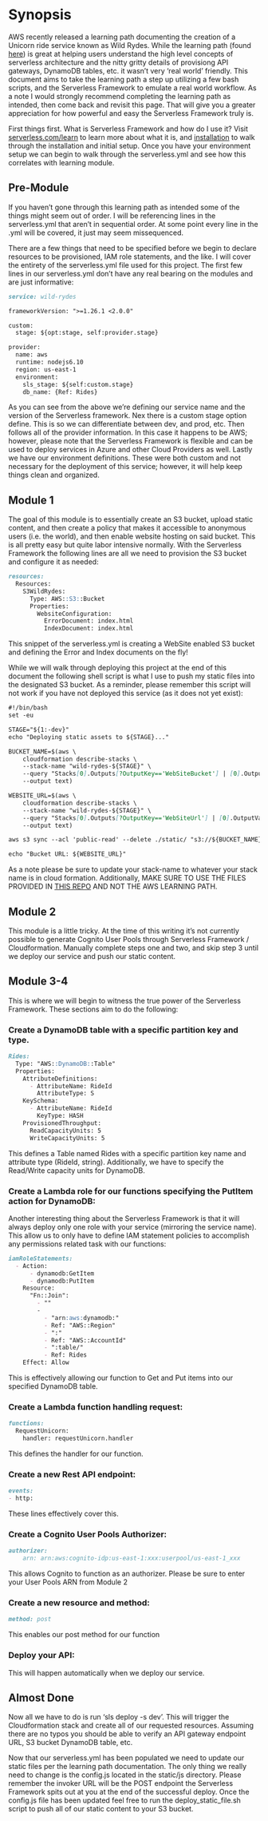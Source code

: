 # Synopsis
AWS recently released a learning path documenting the creation of a Unicorn ride service known as Wild Rydes. While the learning path (found  [here](https://aws.amazon.com/getting-started/serverless-web-app/)) is great at helping users understand the high level concepts of serverless architecture and the nitty gritty details of provisiong API gateways, DynamoDB tables, etc. it wasn’t very ‘real world’ friendly. This document aims to take the learning path a step up utilizing a few bash scripts, and the Serverless Framework to emulate a real world workflow. As a note I would strongly recommend completing the learning path as intended, then come back and revisit this page. That will give you a greater appreciation for how powerful and easy the Serverless Framework truly is.

First things first. What is Serverless Framework and how do I use it? Visit [serverless.com/learn](https://serverless.com/learn/) to learn more about what it is, and [installation](https://serverless.com/framework/docs/providers/aws/guide/installation/) to walk through the installation and initial setup. Once you have your environment setup we can begin to walk through the serverless.yml and see how this correlates with learning module.

## Pre-Module
If you haven’t gone through this learning path as intended some of the things might seem out of order. I will be referencing lines in the serverless.yml that aren’t in sequential order. At some point every line in the .yml will be covered, it just may seem missequenced.

There are a few things that need to be specified before we begin to declare resources to be provisioned, IAM role statements, and the like. I will cover the entirety of the serverless.yml file used for this project. The first few lines in our serverless.yml don’t have any real bearing on the modules and are just informative:

```markdown
service: wild-rydes

frameworkVersion: ">=1.26.1 <2.0.0"

custom:
  stage: ${opt:stage, self:provider.stage}

provider:
  name: aws
  runtime: nodejs6.10
  region: us-east-1
  environment:
    sls_stage: ${self:custom.stage}
    db_name: {Ref: Rides}
```

As you can see from the above we’re defining our service name and the version of the Serverless framework. Nex there is a custom stage option define. This is so we can differentiate between dev, and prod, etc. Then follows all of the provider information. In this case it happens to be AWS; however, please note that the Serverless Framework is flexible and can be used to deploy services in Azure and other Cloud Providers as well. Lastly we have our environment definitions. These were both custom and not necessary for the deployment of this service; however, it will help keep things clean and organized.

## Module 1
The goal of this module is to essentially create an S3 bucket, upload static content, and then create a policy that makes it accessible to anonymous users (i.e. the world), and then enable website hosting on said bucket. This is all pretty easy but quite labor intensive normally. With the Serverless Framework the following lines are all we need to provision the S3 bucket and configure it as needed:

```markdown
resources:
  Resources:
    S3WildRydes:
      Type: AWS::S3::Bucket
      Properties:
        WebsiteConfiguration:
          ErrorDocument: index.html
          IndexDocument: index.html
```

This snippet of the serverless.yml is creating a WebSite enabled S3 bucket and defining the Error and Index documents on the fly!

While we will walk through deploying this project at the end of this document the following shell script is what I use to push my static files into the designated S3 bucket. As a reminder, please remember this script will not work if you have not deployed this service (as it does not yet exist):

```markdown
#!/bin/bash
set -eu

STAGE="${1:-dev}"
echo "Deploying static assets to ${STAGE}..."

BUCKET_NAME=$(aws \
    cloudformation describe-stacks \
    --stack-name "wild-rydes-${STAGE}" \
    --query "Stacks[0].Outputs[?OutputKey=='WebSiteBucket'] | [0].OutputValue" \
    --output text)

WEBSITE_URL=$(aws \
    cloudformation describe-stacks \
    --stack-name "wild-rydes-${STAGE}" \
    --query "Stacks[0].Outputs[?OutputKey=='WebSiteUrl'] | [0].OutputValue" \
    --output text)

aws s3 sync --acl 'public-read' --delete ./static/ "s3://${BUCKET_NAME}/"

echo "Bucket URL: ${WEBSITE_URL}"
```

As a note please be sure to update your stack-name to whatever your stack name is in cloud formation. Additionally, MAKE SURE TO USE THE FILES PROVIDED IN [THIS REPO](https://github.com/TheMedina/serverless-fun) AND NOT THE AWS LEARNING PATH.

## Module 2
This module is a little tricky. At the time of this writing it’s not currently possible to generate Cognito User Pools through Serverless Framework / Cloudformation. Manually complete steps one and two, and skip step 3 until we deploy our service and push our static content.

## Module 3-4
This is where we will begin to witness the true power of the Serverless Framework. These sections aim to do the following:

### Create a DynamoDB table with a specific partition key and type.

```markdown
Rides:
  Type: "AWS::DynamoDB::Table"
  Properties:
    AttributeDefinitions:
      - AttributeName: RideId
        AttributeType: S
    KeySchema:
      - AttributeName: RideId
        KeyType: HASH
    ProvisionedThroughput:
      ReadCapacityUnits: 5
      WriteCapacityUnits: 5
```

This defines a Table named Rides with a specific partition key name and attribute type (RideId, string). Additionally, we have to specify the Read/Write capacity units for DynamoDB.

### Create a Lambda role for our functions specifying the PutItem action for DynamoDB:
Another interesting thing about the Serverless Framework is that it will always deploy only one role with your service (mirroring the service name). This allow us to only have to define IAM statement policies to accomplish any permissions related task with our functions:

```markdown
iamRoleStatements:
  - Action:
      - dynamodb:GetItem
      - dynamodb:PutItem
    Resource:
      "Fn::Join":
        - ""
        -
          - "arn:aws:dynamodb:"
          - Ref: "AWS::Region"
          - ":"
          - Ref: "AWS::AccountId"
          - ":table/"
          - Ref: Rides
    Effect: Allow
```

This is effectively allowing our function to Get and Put items into our specified DynamoDB table.

### Create a Lambda function handling request:

```markdown
functions:
  RequestUnicorn:
    handler: requestUnicorn.handler
```

This defines the handler for our function.


### Create a new Rest API endpoint:

```markdown
events:
- http:
```

These lines effectively cover this.

### Create a Cognito User Pools Authorizer:

```markdown
authorizer:
    arn: arn:aws:cognito-idp:us-east-1:xxx:userpool/us-east-1_xxx
```

This allows Cognito to function as an authorizer. Please be sure to enter your User Pools ARN from Module 2

### Create a new resource and method:

```markdown
method: post
```

This enables our post method for our function

### Deploy your API:
This will happen automatically when we deploy our service.

## Almost Done
Now all we have to do is run ‘sls deploy -s dev’. This will trigger the Cloudformation stack and create all of our requested resources. Assuming there are no typos you should be able to verify an API gateway endpoint URL, S3 bucket DynamoDB table, etc.

Now that our serverless.yml has been populated we need to update our static files per the learning path documentation. The only thing we really need to change is the config.js located in the static/js directory. Please remember the invoker URL will be the POST endpoint the Serverless Framework spits out at you at the end of the successful deploy. Once the config.js file has been updated feel free to run the deploy_static_file.sh script to push all of our static content to your S3 bucket.
